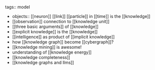 tags:: model

- objects:: [[neuron]] [[link]] [[particle]] in [[time]] is the [[knowledge]]
- [[observation]] connection to [[knowledge unit]]
- [[three basic arguments]] of [[knowledge]]
- [[explicit knowledge]] is the [[knowledge]]
- [[intelligence]] as product of [[implicit knowledge]]
- how [[knowledge graph]] become [[cybergraph]]?
- [[knowledge mining]] is awesome!
- understanding of [[knowledge energy]]
- [[knowledge completeness]]
- [[knowledge graphs and llms]]
